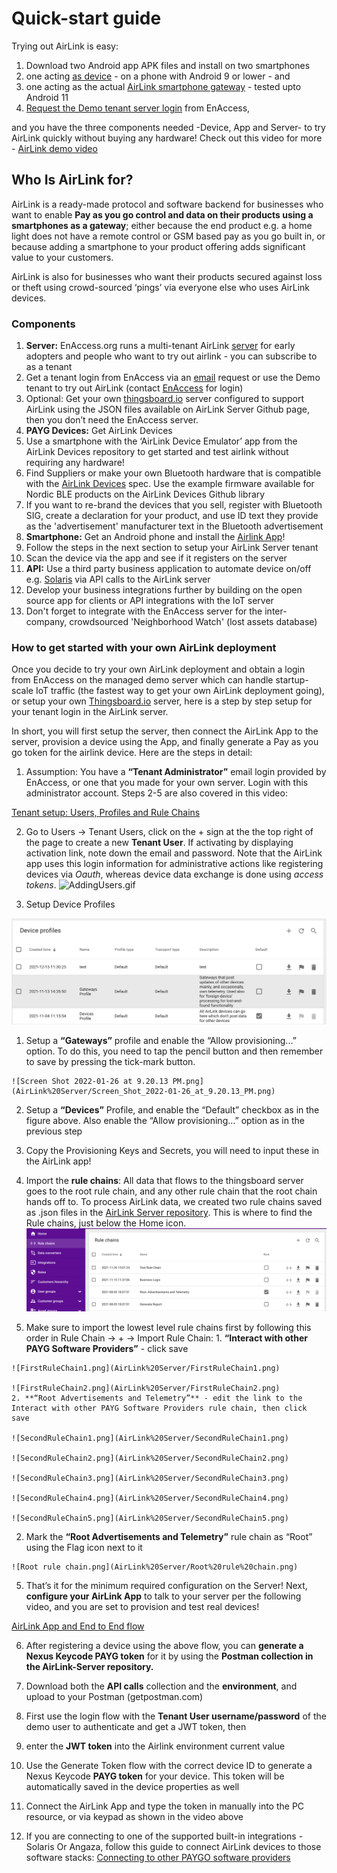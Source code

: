 # Quick-start guide

Trying out AirLink is easy:

1. Download two Android app APK files and install on two smartphones
  1. one acting [as device](https://github.com/EnAccess/Airlink-Devices/releases/) - on a phone with Android 9 or lower - and
  2. one acting as the actual [AirLink smartphone gateway](https://github.com/EnAccess/Airlink-App/releases/) - tested upto Android 11
2. [Request the Demo tenant server login](https://enaccess.org/airlink/) from EnAccess,

and you have the three components needed -Device, App and Server- to try AirLink quickly without buying any hardware! Check out this video for more - [AirLink demo video](https://youtu.be/OAEcQaUBIao)

## Who Is AirLink for?

AirLink is a ready-made protocol and software backend for businesses who want to enable **Pay as you go control and data on their products using a smartphones as a gateway**; either because the end product e.g. a home light does not have a remote control or GSM based pay as you go built in, or because adding a smartphone to your product offering adds significant value to your customers.

AirLink is also for businesses who want their products secured against loss or theft using crowd-sourced ‘pings’ via everyone else who uses AirLink devices.

### Components

1. **Server:** EnAccess.org runs a multi-tenant AirLink [server](AirLink%20Server.md) for early adopters and people who want to try out airlink - you can subscribe to as a tenant
  1. Get a tenant login from EnAccess via an [email](mailto:help@enaccess.org) request or use the Demo tenant to try out AirLink (contact [EnAccess](mailto:help@enaccess.org) for login)
  2. Optional: Get your own [thingsboard.io](http://thingsboard.io) server configured to support AirLink using the JSON files available on AirLink Server Github page, then you don’t need the EnAccess server.
2. **PAYG Devices:** Get AirLink Devices
  1. Use a smartphone with the ‘AirLink Device Emulator’ app from the AirLink Devices repository to get started and test airlink without requiring any hardware!
  2. Find Suppliers or make your own Bluetooth hardware that is compatible with the [AirLink Devices](AirLink%20Devices.md) spec. Use the example firmware available for Nordic BLE products on the AirLink Devices Github library
  3. If you want to re-brand the devices that you sell, register with Bluetooth SIG, create a declaration for your product, and use ID text they provide as the 'advertisement' manufacturer text in the Bluetooth advertisement
3. **Smartphone:** Get an Android phone and install the [Airlink App](AirLink%20App.md)!
  1. Follow the steps in the next section to setup your AirLink Server tenant
  2. Scan the device via the app and see if it registers on the server
4. **API:** Use a third party business application to automate device on/off e.g. [Solaris](https://www.solarisoffgrid.com) via API calls to the AirLink server
  1. Develop your business integrations further by building on the open source app for clients or API integrations with the IoT server
  2. Don't forget to integrate with the EnAccess server for the inter-company, crowdsourced 'Neighborhood Watch' (lost assets database)

### How to get started with your own AirLink deployment

Once you decide to try your own AirLink deployment and obtain a login from EnAccess on the managed demo server which can handle startup-scale IoT traffic (the fastest way to get your own AirLink deployment going), or setup your own [Thingsboard.io](http://Thingsboard.io) server, here is a step by step setup for your tenant login in the AirLink server.

In short, you will first setup the server, then connect the AirLink App to the server, provision a device using the App, and finally generate a Pay as you go token for the airlink device. Here are the steps in detail:

1. Assumption: You have a **“Tenant Administrator”** email login provided by EnAccess, or one that you made for your own server. Login with this administrator account.
Steps 2-5 are also covered in this video:

  [Tenant setup: Users, Profiles and Rule Chains](https://youtu.be/Sw0xrE0ZpbI)

2. Go to Users → Tenant Users, click on the + sign at the the top right of the page to create a new **Tenant User**. If activating by displaying activation link, note down the email and password. Note that the AirLink app uses this login information for administrative actions like registering devices via *Oauth*, whereas device data exchange is done using *access tokens*.
  ![AddingUsers.gif](AirLink%20Server/AddingUsers.gif)

3. Setup Device Profiles

  ![Screen Shot 2022-01-26 at 9.20.24 PM.png](AirLink%20Server/Screen_Shot_2022-01-26_at_9.20.24_PM.png)

  1. Setup a **“Gateways”** profile and enable the “Allow provisioning...” option. To do this, you need to tap the pencil button and then remember to save by pressing the tick-mark button.

    ![Screen Shot 2022-01-26 at 9.20.13 PM.png](AirLink%20Server/Screen_Shot_2022-01-26_at_9.20.13_PM.png)

  2. Setup a **“Devices”** Profile, and enable the “Default” checkbox as in the figure above. Also enable the “Allow provisioning...” option as in the previous step
  3. Copy the Provisioning Keys and Secrets, you will need to input these in the AirLink app!
4. Import the **rule chains**: All data that flows to the thingsboard server goes to the root rule chain, and any other rule chain that the root chain hands off to. To process AirLink data, we created two rule chains saved as .json files in the [AirLink Server repository](https://github.com/EnAccess/AirLink-Server). This is where to find the Rule chains, just below the Home icon.
  ![Screen Shot 2022-01-26 at 9.27.48 PM.png](AirLink%20Server/Screen_Shot_2022-01-26_at_9.27.48_PM.png)

  1. Make sure to import the lowest level rule chains first by following this order in Rule Chain → + → Import Rule Chain:
    1. **“Interact with other PAYG Software Providers”** - click save

    ![FirstRuleChain1.png](AirLink%20Server/FirstRuleChain1.png)

    ![FirstRuleChain2.png](AirLink%20Server/FirstRuleChain2.png)
    2. **“Root Advertisements and Telemetry”** - edit the link to the Interact with other PAYG Software Providers rule chain, then click save

    ![SecondRuleChain1.png](AirLink%20Server/SecondRuleChain1.png)

    ![SecondRuleChain2.png](AirLink%20Server/SecondRuleChain2.png)

    ![SecondRuleChain3.png](AirLink%20Server/SecondRuleChain3.png)

    ![SecondRuleChain4.png](AirLink%20Server/SecondRuleChain4.png)

    ![SecondRuleChain5.png](AirLink%20Server/SecondRuleChain5.png)

  2. Mark the **“Root Advertisements and Telemetry”** rule chain as “Root” using the Flag icon next to it

    ![Root rule chain.png](AirLink%20Server/Root%20rule%20chain.png)

5. That’s it for the minimum required configuration on the Server! Next, **configure your AirLink App** to talk to your server per the following video, and you are set to provision and test real devices!

  [AirLink App and End to End flow](https://youtu.be/OAEcQaUBIao)

6. After registering a device using the above flow, you can **generate a Nexus Keycode PAYG token** for it by using the **Postman collection in the AirLink-Server repository.**
  1. Download both the **API calls** collection and the **environment**, and upload to your Postman (getpostman.com)
  2. First use the login flow with the **Tenant User username/password** of the demo user to authenticate and get a JWT token, then
  3. enter the **JWT token** into the Airlink environment current value
  4. Use the Generate Token flow with the correct device ID to generate a Nexus Keycode **PAYG token** for your device. This token will be automatically saved in the device properties as well
  5. Connect the AirLink App and type the token in manually into the PC resource, or via keypad as shown in the video above

7. If you are connecting to one of the supported built-in integrations - Solaris Or Angaza, follow this guide to connect AirLink devices to those software stacks: [Connecting to other PAYGO software providers](Connecting%20to%20Solaris%20or%20Angaza.md)
